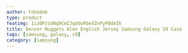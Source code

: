 ```yaml
---
author: tokodab
type: product
featimg: 1izOPzsUNq9CmIJqddvRbeXZnPyP0dmIk
title: Denver Nuggets Alex English Jersey Samsung Galaxy S9 Case
tags: [samsung, galaxy, s9]
category: [samsung]
---
```

